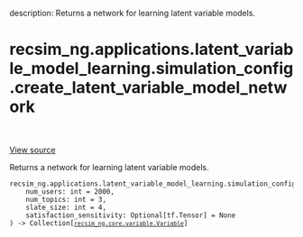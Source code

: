 description: Returns a network for learning latent variable models.

<div itemscope itemtype="http://developers.google.com/ReferenceObject">
<meta itemprop="name" content="recsim_ng.applications.latent_variable_model_learning.simulation_config.create_latent_variable_model_network" />
<meta itemprop="path" content="Stable" />
</div>

# recsim_ng.applications.latent_variable_model_learning.simulation_config.create_latent_variable_model_network

<!-- Insert buttons and diff -->

<table class="tfo-notebook-buttons tfo-api nocontent" align="left">

</table>

<a target="_blank" href="https://github.com/google-research/recsim_ng/tree/master/recsim_ng/applications/latent_variable_model_learning/simulation_config.py">View
source</a>

Returns a network for learning latent variable models.

<pre class="devsite-click-to-copy prettyprint lang-py tfo-signature-link">
<code>recsim_ng.applications.latent_variable_model_learning.simulation_config.create_latent_variable_model_network(
    num_users: int = 2000,
    num_topics: int = 3,
    slate_size: int = 4,
    satisfaction_sensitivity: Optional[tf.Tensor] = None
) -> Collection[<a href="../../../../recsim_ng/core/variable/Variable.md"><code>recsim_ng.core.variable.Variable</code></a>]
</code></pre>

<!-- Placeholder for "Used in" -->
